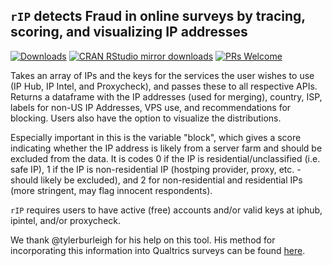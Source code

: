 ## `rIP` detects Fraud in online surveys by tracing, scoring, and visualizing IP addresses

<!-- [![CRAN_Status_Badge](https://www.r-pkg.org/badges/version/rIP)](http://cran.r-project.org/package=rIP) -->
[![Downloads](http://cranlogs.r-pkg.org/badges/grand-total/rIP)](http://cranlogs.r-pkg.org/)
[![CRAN RStudio mirror downloads](http://cranlogs.r-pkg.org/badges/rIP)](http://www.r-pkg.org/pkg/rIP)
[![PRs Welcome](https://img.shields.io/badge/PRs-welcome-brightgreen.svg?style=plastic)](https://github.com/MAHDLab/rIP/pulls)
<!-- [![GitHub license](https://img.shields.io/github/license/MAHDLab/rIP.svg?style=plastic)](https://github.com/MAHDLab/rIP/blob/master/LICENSE) -->

Takes an array of IPs and the keys for the services the user wishes to use (IP Hub, IP Intel, and Proxycheck), and passes these to all respective APIs. Returns a dataframe with the IP addresses (used for merging), country, ISP, labels for non-US IP Addresses, VPS use, and recommendations for blocking. Users also have the option to visualize the distributions.

Especially important in this is the variable "block", which gives a score indicating whether the IP address is likely from a server farm and should be excluded from the data. It is codes 0 if the IP is residential/unclassified (i.e. safe IP), 1 if the IP is non-residential IP (hostping provider, proxy, etc. - should likely be excluded), and 2 for non-residential and residential IPs (more stringent, may flag innocent respondents).

`rIP` requires users to have active (free) accounts and/or valid keys at iphub, ipintel, and/or proxycheck.

We thank @tylerburleigh for his help on this tool. His method for incorporating this information into Qualtrics surveys can be found [here](https://twitter.com/tylerburleigh/status/1042528912511848448?s=19).

